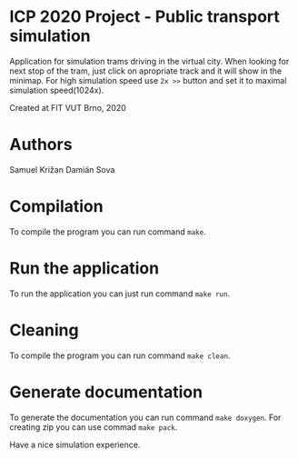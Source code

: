 ICP 2020 Project - Public transport simulation
==========================
Application for simulation trams driving in the virtual city. When looking for next stop of the tram, just click on apropriate track and it will show in the minimap. For high simulation speed use `2x >>` button and set it to maximal simulation speed(1024x). 

Created at FIT VUT Brno, 2020

Authors
=======
Samuel Križan   <xkriza06>
Damián Sova     <xsovad06>

Compilation
===========
To compile the program you can run command `make`.

Run the application
===========
To run the application you can just run command `make run`.

Cleaning
===========
To compile the program you can run command `make clean`.

Generate documentation
===========
To generate the documentation you can run command `make doxygen`.
For creating zip you can use commad `make pack`.

Have a nice simulation experience.

